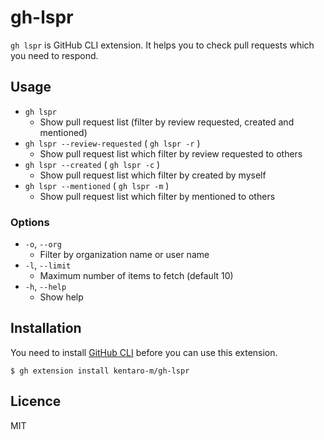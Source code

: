 # gh-lspr
`gh lspr` is GitHub CLI extension. It helps you to check pull requests which you need to respond.

## Usage
- `gh lspr`
  - Show pull request list (filter by review requested, created and mentioned)
- `gh lspr --review-requested` ( `gh lspr -r` )
  - Show pull request list which filter by review requested to others
- `gh lspr --created` ( `gh lspr -c` )
  - Show pull request list which filter by created by myself
- `gh lspr --mentioned` ( `gh lspr -m` )
  - Show pull request list which filter by mentioned to others

### Options
- `-o`, `--org`
  - Filter by organization name or user name
- `-l`, `--limit`
  - Maximum number of items to fetch (default 10)
- `-h`, `--help`
  - Show help

## Installation
You need to install [GitHub CLI](https://github.com/cli/cli#installation) before you can use this extension.

```shell
$ gh extension install kentaro-m/gh-lspr
```

## Licence
MIT
